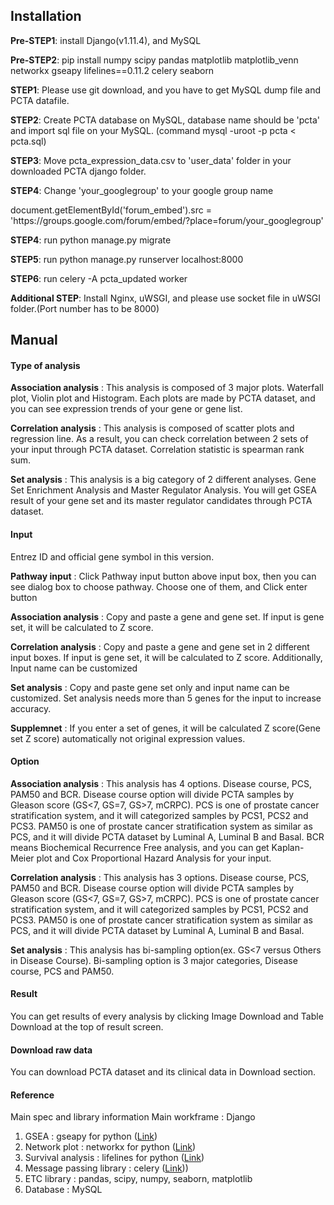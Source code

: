 <h2>Installation</h2>
<p><b>Pre-STEP1</b>: install Django(v1.11.4), and MySQL</p>
<p><b>Pre-STEP2</b>: pip install numpy scipy pandas matplotlib matplotlib_venn networkx gseapy lifelines==0.11.2 celery seaborn</p>

<p><b>STEP1</b>: Please use git download, and you have to get MySQL dump file and PCTA datafile.</p>
<p><b>STEP2</b>: Create PCTA database on MySQL, database name should be 'pcta' and import sql file on your MySQL.
(command mysql -uroot -p pcta < pcta.sql)</p>
<p><b>STEP3</b>: Move pcta_expression_data.csv to 'user_data' folder in your downloaded PCTA django folder.</p>
<p><b>STEP4</b>: Change 'your_googlegroup' to your google group name</p>
document.getElementById('forum_embed').src = 'https://groups.google.com/forum/embed/?place=forum/your_googlegroup'
<p><b>STEP4</b>: run python manage.py migrate</p>
<p><b>STEP5</b>: run python manage.py runserver localhost:8000</p>
<p><b>STEP6</b>: run celery -A pcta_updated worker</p>

<p><b>Additional STEP</b>: Install Nginx, uWSGI, and please use socket file in uWSGI folder.(Port number has to be 8000)</p>

<h2>Manual</h2>
        <h4>Type of analysis</h4>
        <p><b>Association analysis</b> : This analysis is composed of 3 major plots. Waterfall plot, Violin plot and Histogram. Each plots are made by PCTA dataset, and you can see expression trends of your gene or gene list.</p>
        <p><b>Correlation analysis</b> : This analysis is composed of scatter plots and regression line. As a result, you can check correlation between 2 sets of your input through PCTA dataset. Correlation statistic is spearman rank sum.</p>
        <p><b>Set analysis</b> : This analysis is a big category of 2 different analyses. Gene Set Enrichment Analysis and Master Regulator Analysis. You will get GSEA result of your gene set and its master regulator candidates through PCTA dataset.</p>

<h4>Input</h4>
        <p>Entrez ID and official gene symbol in this version.</p>
        <p><b>Pathway input</b> : Click Pathway input button above input box, then you can see dialog box to choose pathway. Choose one of them, and Click enter button</p>
        <p><b>Association analysis</b> : Copy and paste a gene and gene set. If input is gene set, it will be calculated to Z score.</p>
        <p><b>Correlation analysis</b> : Copy and paste a gene and gene set in 2 different input boxes. If input is gene set, it will be calculated to Z score. Additionally, Input name can be customized</p>
        <p><b>Set analysis</b> : Copy and paste gene set only and input name can be customized. Set analysis needs more than 5 genes for the input to increase accuracy.</p>
        <p><b>Supplemnet</b> : If you enter a set of genes, it will be calculated Z score(Gene set Z score) automatically not original expression values.</p>

<h4>Option</h4>
        <p><b>Association analysis</b> : This analysis has 4 options. Disease course, PCS, PAM50 and BCR. Disease course option will divide PCTA samples by Gleason score (GS<7, GS=7, GS>7, mCRPC). PCS is one of prostate cancer stratification system, and it will categorized samples by PCS1, PCS2 and PCS3. PAM50 is one of prostate cancer stratification system as similar as PCS, and it will divide PCTA dataset by Luminal A, Luminal B and Basal. BCR means Biochemical Recurrence Free analysis, and you can get Kaplan-Meier plot and Cox Proportional Hazard Analysis for your input.</p>
        <p><b>Correlation analysis</b> : This analysis has 3 options. Disease course, PCS, PAM50 and BCR. Disease course option will divide PCTA samples by Gleason score (GS<7, GS=7, GS>7, mCRPC). PCS is one of prostate cancer stratification system, and it will categorized samples by PCS1, PCS2 and PCS3. PAM50 is one of prostate cancer stratification system as similar as PCS, and it will divide PCTA dataset by Luminal A, Luminal B and Basal.</p>
        <p><b>Set analysis</b> : This analysis has bi-sampling option(ex. GS<7 versus Others in Disease Course). Bi-sampling option is 3 major categories, Disease course, PCS and PAM50.</p>

<h4>Result</h4>
You can get results of every analysis by clicking Image Download  and Table Download at the top of result screen.

<h4>Download raw data</h4>
You can download PCTA dataset and its clinical data in Download section.

<h4>Reference</h4>

Main spec and library information
Main workframe : Django
1. GSEA : gseapy for python (<a href="http://gseapy.readthedocs.io/en/latest/">Link</a>)
2. Network plot : networkx for python (<a href="https://networkx.github.io/">Link</a>)
3. Survival analysis : lifelines for python (<a href="http://lifelines.readthedocs.io/en/latest/#">Link</a>)
4. Message passing library : celery (<a href="http://www.celeryproject.org/">Link</a>))
5. ETC library : pandas, scipy, numpy, seaborn, matplotlib
6. Database : MySQL


